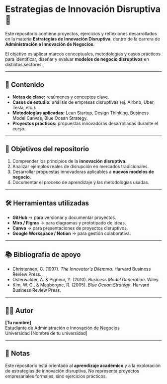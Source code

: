# Estrategias de Innovación Disruptiva 🚀

Este repositorio contiene proyectos, ejercicios y reflexiones desarrollados en la materia **Estrategias de Innovación Disruptiva**, dentro de la carrera de **Administración e Innovación de Negocios**.  

El objetivo es aplicar marcos conceptuales, metodologías y casos prácticos para identificar, diseñar y evaluar **modelos de negocio disruptivos** en distintos sectores.

---

## 📌 Contenido
- **Notas de clase:** resúmenes y conceptos clave.  
- **Casos de estudio:** análisis de empresas disruptivas (ej. Airbnb, Uber, Tesla, etc.).  
- **Metodologías aplicadas:** Lean Startup, Design Thinking, Business Model Canvas, Blue Ocean Strategy.  
- **Proyectos prácticos:** propuestas innovadoras desarrolladas durante el curso.  

---

## 🎯 Objetivos del repositorio
1. Comprender los principios de la **innovación disruptiva**.  
2. Analizar ejemplos reales de disrupción en mercados tradicionales.  
3. Desarrollar propuestas innovadoras aplicables a **nuevos modelos de negocio**.  
4. Documentar el proceso de aprendizaje y las metodologías usadas.  

---

## 🛠️ Herramientas utilizadas
- **GitHub** → para versionar y documentar proyectos.  
- **Miro / Figma** → para diagramas y prototipado de ideas.  
- **Canva** → para presentaciones de proyectos disruptivos.  
- **Google Workspace / Notion** → para gestión colaborativa.  

---

## 📚 Bibliografía de apoyo
- Christensen, C. (1997). *The Innovator's Dilemma*. Harvard Business Review Press.  
- Osterwalder, A. & Pigneur, Y. (2010). *Business Model Generation*. Wiley.  
- Kim, W. C., & Mauborgne, R. (2005). *Blue Ocean Strategy*. Harvard Business Review Press.  

---

## 👩‍🎓 Autor
**[Tu nombre]**  
Estudiante de Administración e Innovación de Negocios  
Universidad [Nombre de tu universidad]  

---

## 📌 Notas
Este repositorio está orientado al **aprendizaje académico** y a la exploración de estrategias de innovación disruptiva. No representa proyectos empresariales formales, sino ejercicios prácticos.  
